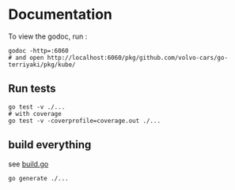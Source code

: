 # Documentation

To view the godoc, run :

```shell
godoc -http=:6060
# and open http://localhost:6060/pkg/github.com/volvo-cars/go-terriyaki/pkg/kube/
```

## Run tests

```shell
go test -v ./...
# with coverage
go test -v -coverprofile=coverage.out ./...
```

## build everything

see [build.go](../hack/build.go)

```shell
go generate ./...
```
